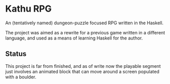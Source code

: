# Kathu RPG

An (tentatively named) dungeon-puzzle focused RPG written in the Haskell.

The project was aimed as a rewrite for a previous game written in a different language, and used as a means of learning Haskell for the author.

## Status

This project is far from finished, and as of write now the playable segment just involves an animated block that can move around a screen populated with a boulder.

